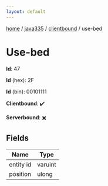 ```yaml
---
layout: default
---
```


[home](/)  /  [java335](/protocol/java335)  /  [clientbound](/protocol/java335/clientbound)  /  use-bed

# Use-bed

**Id**: 47

**Id** (hex): 2F

**Id** (bin): 00101111

**Clientbound**: ✔️

**Serverbound**: ✖️

## Fields

Name | Type
---|---
entity id | varuint
position | ulong

